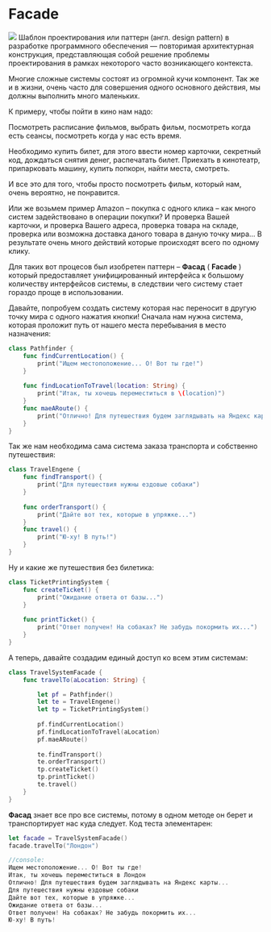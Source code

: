 # Facade
<img src="https://github.com/dinozavr2005/ios-library/blob/main/%D0%A8%D0%B0%D0%B1%D0%BB%D0%BE%D0%BD%D1%8B%20%D0%BF%D1%80%D0%BE%D0%B3%D1%80%D0%B0%D0%BC%D0%BC%D0%B8%D1%80%D0%BE%D0%B2%D0%B0%D0%BD%D0%B8%D1%8F%20Swift/Facade/facade.png"/>
Шаблон проектирования или паттерн (англ. design pattern) в разработке программного обеспечения — повторимая архитектурная конструкция, представляющая собой решение проблемы проектирования в рамках некоторого часто возникающего контекста.

Многие сложные системы состоят из огромной кучи компонент. Так же и в жизни, очень часто для совершения одного основного действия, мы должны выполнить много маленьких.

К примеру, чтобы пойти в кино нам надо:

Посмотреть расписание фильмов, выбрать фильм, посмотреть когда есть сеансы, посмотреть когда у нас есть время.

Необходимо купить билет, для этого ввести номер карточки, секретный код, дождаться снятия денег, распечатать билет.
Приехать в кинотеатр, припарковать машину, купить попкорн, найти места, смотреть.

И все это для того, чтобы просто посмотреть фильм, который нам, очень вероятно, не понравится.

Или же возьмем пример Amazon – покупка с одного клика – как много систем задействовано в операции покупки? И проверка Вашей карточки, и проверка Вашего адреса, проверка товара на складе, проверка или возможна доставка даного товара в даную точку мира… В результате очень много действий которые происходят всего по одному клику.

Для таких вот процесов был изобретен паттерн – **Фасад** ( **Facade** ) который предоставляет унифицированный интерфейса к большому количеству интерфейсов системы, в следствии чего систему стает гораздо проще в использовании.

Давайте, попробуем создать систему которая нас переносит в другую точку мира с одного нажатия кнопки! Сначала нам нужна система, которая проложит путь от нашего места перебывания в место назначения:

```swift
class Pathfinder {
    func findCurrentLocation() {
        print("Ищем местоположение... О! Вот ты где!")
    }
    
    func findLocationToTravel(location: String) {
        print("Итак, ты хочешь переместиться в \(location)")
    }
    func maeARoute() {
        print("Отлично! Для путешествия будем заглядывать на Яндекс карты...")
    }
}
```
Так же нам необходима сама система заказа транспорта и собственно путешествия:
```swift
class TravelEngene {
    func findTransport() {
        print("Для путешествия нужны ездовые собаки")
    }
    
    func orderTransport() {
        print("Дайте вот тех, которые в упряжке...")
    }
    func travel() {
        print("Ю-ху! В путь!")
    }
}
```
Ну и какие же путешествия без билетика:
```swift
class TicketPrintingSystem {
    func createTicket() {
        print("Ожидание ответа от базы...")
    }
    
    func printTicket() {
        print("Ответ получен! На собаках? Не забудь покормить их...")
    }
}
```
А теперь, давайте создадим единый доступ ко всем этим системам:
```swift
class TravelSystemFacade {
    func travelTo(aLocation: String) {

        let pf = Pathfinder()
        let te = TravelEngene()
        let tp = TicketPrintingSystem()
        
        pf.findCurrentLocation()
        pf.findLocationToTravel(aLocation)
        pf.maeARoute()
        
        te.findTransport()
        te.orderTransport()
        tp.createTicket()
        tp.printTicket()
        te.travel()
    }
}
```
**Фасад** знает все про все системы, потому в одном методе он берет и транспортирует нас куда следует. Код теста элементарен:
```swift
let facade = TravelSystemFacade()
facade.travelTo("Лондон")

//console:
Ищем местоположение... О! Вот ты где!
Итак, ты хочешь переместиться в Лондон
Отлично! Для путешествия будем заглядывать на Яндекс карты...
Для путешествия нужны ездовые собаки
Дайте вот тех, которые в упряжке...
Ожидание ответа от базы...
Ответ получен! На собаках? Не забудь покормить их...
Ю-ху! В путь!
```


